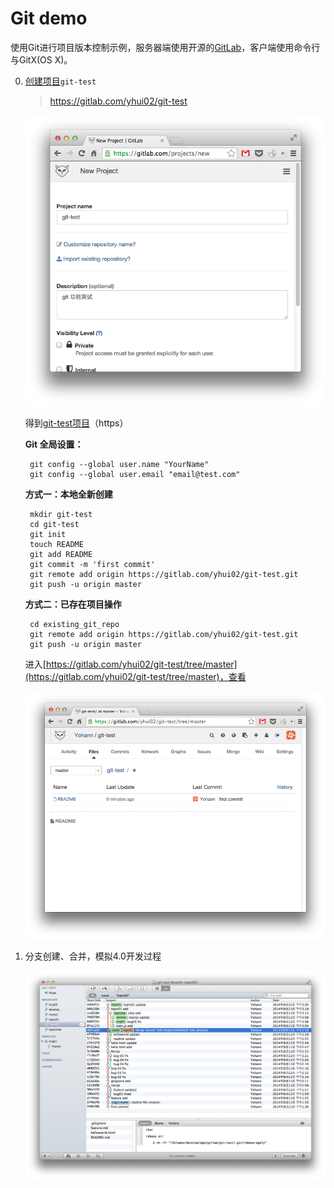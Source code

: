 Git demo
=========


使用Git进行项目版本控制示例，服务器端使用开源的[GitLab](https://about.gitlab.com/)，客户端使用命令行与GitX(OS X)。


0. [创建项目](https://gitlab.com/projects/new)`git-test`

	> https://gitlab.com/yhui02/git-test

	![demo-01](img/demo-01.png)
	
	得到[git-test项目](https://gitlab.com/yhui02/git-test.git)（https）

	**Git 全局设置：**
	
		git config --global user.name "YourName"
		git config --global user.email "email@test.com"
	
	**方式一：本地全新创建**
	
		mkdir git-test
		cd git-test
		git init
		touch README
		git add README
		git commit -m 'first commit'
		git remote add origin https://gitlab.com/yhui02/git-test.git
		git push -u origin master
		
	**方式二：已存在项目操作**
	
		cd existing_git_repo
		git remote add origin https://gitlab.com/yhui02/git-test.git
		git push -u origin master
	
	进入[https://gitlab.com/yhui02/git-test/tree/master](https://gitlab.com/yhui02/git-test/tree/master)，查看
	
	![demo-02](img/demo-02.png)

0. 分支创建、合并，模拟4.0开发过程

	![demo-03](img/demo-03.png)